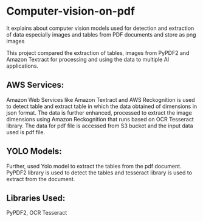 # Computer-vision-on-pdf

It explains about computer vision models used for detection and extraction of data especially images and tables from PDF documents and store as png images

This project compared the extraction of tables, images from PyPDF2 and Amazon Textract for processing and using the data to multiple AI applications.

## AWS Services:

 Amazon Web Services like Amazon Textract and AWS Reckognition is used to detect table and extract table in which the data obtained of dimensions in json format.
 The data is further enhanced, processed to extract the image dimensions using Amazon Reckognition that runs based on OCR Tesseract library. The data for pdf file is accessed from S3 bucket and the input data used is pdf file.

## YOLO Models:

 Further, used Yolo model to extract the tables from the pdf document. PyPDF2 library is used to detect the tables and tesseract library is used to extract from the document.

 ## Libraries Used:
 
PyPDF2, OCR Tesseract
